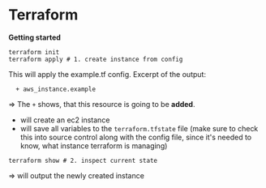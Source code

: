 # Terraform

**Getting started**

```
terraform init
terraform apply # 1. create instance from config
```

This will apply the example.tf config.
Excerpt of the output:

```
  + aws_instance.example
```

=> The `+` shows, that this resource is going to be **added**.

- will create an ec2 instance
- will save all variables to the `terraform.tfstate` file (make sure to check this into source control along with the config file, since it's needed to know, what instance terraform is managing)

```
terraform show # 2. inspect current state
```

=> will output the newly created instance